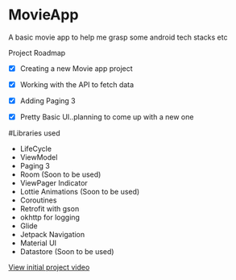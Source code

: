 # MovieApp
A basic movie app to help me grasp some android tech stacks etc

Project Roadmap

- [x] Creating a new Movie app project
- [x] Working with the API to fetch data
- [x] Adding Paging 3
- [x] Pretty Basic UI..planning to come up with a new one



#Libraries used
- LifeCycle
- ViewModel
- Paging 3
- Room (Soon to be used)
- ViewPager Indicator
- Lottie Animations (Soon to be used)
- Coroutines
- Retrofit with gson
- okhttp for logging
- Glide
- Jetpack Navigation
- Material UI
- Datastore (Soon to be used)

[View initial project video](https://drive.google.com/file/d/1Z7huXILzHQfELQ1HBK89nbZqer5tjkZF/view?usp=sharing)
